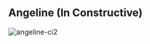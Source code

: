 ## Angeline (In Constructive)

![angeline-ci2](https://user-images.githubusercontent.com/46196506/211201021-637d3c7b-a5e0-45fe-83dc-33d7fff5e6e7.gif)
